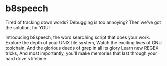 # b8speech
Tired of tracking down words? Debugging is too annoying? Then we've got the solution, for YOU!

Introducing b8speech, the word searching script that does your work.
Explore the depth of your UNIX file system,
Watch the exciting lives of GNU toolchain,
And the glorious deeds of grep in all its glory
Learn new REGEX tricks,
And most importantly, you'll make memories that last through your hard drive's lifetime.

